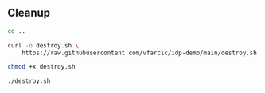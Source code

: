 ## Cleanup

```bash
cd ..

curl -o destroy.sh \
    https://raw.githubusercontent.com/vfarcic/idp-demo/main/destroy.sh

chmod +x destroy.sh

./destroy.sh
```

